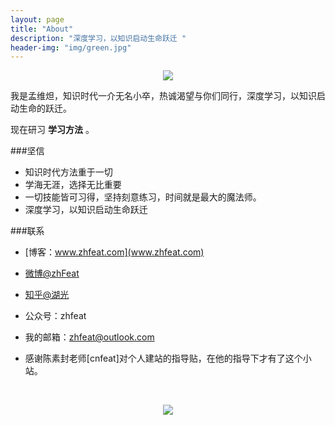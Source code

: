 ```yaml
---
layout: page
title: "About"
description: "深度学习，以知识启动生命跃迁 "
header-img: "img/green.jpg"
---
```



<center>
    <p><img src="http://oxarmbdpg.bkt.clouddn.com/012.jpg" align="center"></p>
</center>

我是孟维炟，知识时代一介无名小卒，热诚渴望与你们同行，深度学习，以知识启动生命的跃迁。

现在研习 **学习方法** 。

###坚信


- 知识时代方法重于一切
- 学海无涯，选择无比重要
- 一切技能皆可习得，坚持刻意练习，时间就是最大的魔法师。
- 深度学习，以知识启动生命跃迁


###联系

- [博客：www.zhfeat.com](www.zhfeat.com)

- [微博@zhFeat](https://weibo.com/6382285915)

- [知乎@湖光](http://www.zhihu.com/people/zhfeat)

- 公众号：zhfeat

- 我的邮箱：zhfeat@outlook.com


- 感谢陈素封老师[cnfeat]对个人建站的指导贴，在他的指导下才有了这个小站。
<center>
    <p><img src="http://oxarmbdpg.bkt.clouddn.com/006.jpg" align="center"></p>
</center>






